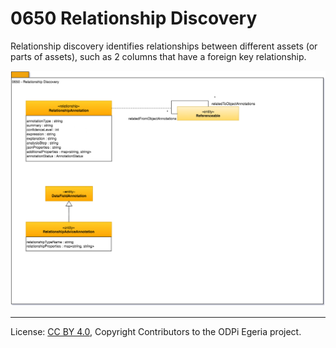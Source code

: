 <!-- SPDX-License-Identifier: CC-BY-4.0 -->
<!-- Copyright Contributors to the ODPi Egeria project. -->

# 0650 Relationship Discovery

Relationship discovery identifies relationships between
different assets (or parts of assets), such as 2 columns that have a foreign key relationship.

![UML](0650-Relationship-Discovery.png)



----
License: [CC BY 4.0](https://creativecommons.org/licenses/by/4.0/),
Copyright Contributors to the ODPi Egeria project.